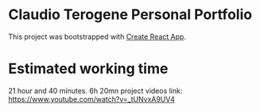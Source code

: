 # Claudio Terogene Personal Portfolio

This project was bootstrapped with [Create React App](https://github.com/facebook/create-react-app).


# Estimated working time
 21 hour and 40 minutes.  6h 20mn
project videos link: https://www.youtube.com/watch?v=_tUNvxA9UV4

